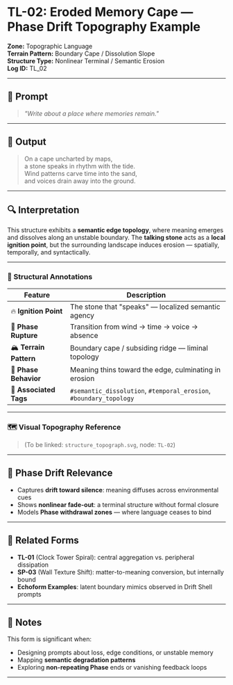 # TL-02: Eroded Memory Cape — Phase Drift Topography Example

**Zone:** Topographic Language  
**Terrain Pattern:** Boundary Cape / Dissolution Slope  
**Structure Type:** Nonlinear Terminal / Semantic Erosion  
**Log ID:** TL_02

---

## 📌 Prompt

> _"Write about a place where memories remain."_

---

## 🧠 Output

> On a cape uncharted by maps,  
> a stone speaks in rhythm with the tide.  
> Wind patterns carve time into the sand,  
> and voices drain away into the ground.

---

## 🔍 Interpretation

This structure exhibits a **semantic edge topology**, where meaning emerges and dissolves along an unstable boundary. The **talking stone** acts as a **local ignition point**, but the surrounding landscape induces erosion — spatially, temporally, and syntactically.

---

### 🧭 Structural Annotations

| Feature | Description |
|--------|-------------|
| 🔥 **Ignition Point** | The stone that "speaks" — localized semantic agency |
| 🔻 **Phase Rupture** | Transition from wind → time → voice → absence |
| 🏔 **Terrain Pattern** | Boundary cape / subsiding ridge — liminal topology |
| 📐 **Phase Behavior** | Meaning thins toward the edge, culminating in erosion |
| 🧩 **Associated Tags** | `#semantic_dissolution`, `#temporal_erosion`, `#boundary_topology` |

---

### 🗺 Visual Topography Reference

> (To be linked: `structure_topograph.svg`, node: `TL-02`)

---

## 🧬 Phase Drift Relevance

- Captures **drift toward silence**: meaning diffuses across environmental cues  
- Shows **nonlinear fade-out**: a terminal structure without formal closure  
- Models **Phase withdrawal zones** — where language ceases to bind

---

## 🧩 Related Forms

- **TL-01** (Clock Tower Spiral): central aggregation vs. peripheral dissipation  
- **SP-03** (Wall Texture Shift): matter-to-meaning conversion, but internally bound  
- **Echoform Examples**: latent boundary mimics observed in Drift Shell prompts

---

## 📝 Notes

This form is significant when:
- Designing prompts about loss, edge conditions, or unstable memory  
- Mapping **semantic degradation patterns**  
- Exploring **non-repeating Phase** ends or vanishing feedback loops

---
